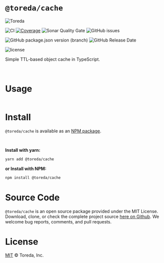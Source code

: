 

# `@toreda/cache`

![Toreda](https://content.toreda.com/logo/toreda-logo.png)

![CI](https://img.shields.io/github/workflow/status/toreda/cache/CI?style=for-the-badge) [![Coverage](https://img.shields.io/sonar/coverage/toreda_cache?server=https%3A%2F%2Fsonarcloud.io&style=for-the-badge)](https://sonarcloud.io/dashboard?id=toreda_cache) ![Sonar Quality Gate](https://img.shields.io/sonar/quality_gate/toreda_cache?server=https%3A%2F%2Fsonarcloud.io&style=for-the-badge) ![GitHub issues](https://img.shields.io/github/issues/toreda/cache?style=for-the-badge)


![GitHub package.json version (branch)](https://img.shields.io/github/package-json/v/toreda/cache/master?style=for-the-badge)
![GitHub Release Date](https://img.shields.io/github/release-date/toreda/cache?style=for-the-badge)

![license](https://img.shields.io/github/license/toreda/cache?style=for-the-badge)

Simple TTL-based object cache in TypeScript.

&nbsp;

# Usage

```typescript

```


# Install
`@toreda/cache` is available as an [NPM package](https://www.npmjs.com/package/@toreda/cache).

&nbsp;

**Install with yarn:**
```bash
yarn add @toreda/cache
```

**or Install with NPM:**
```bash
npm install @toreda/cache
```

# Source Code
`@toreda/cache` is an open source package provided under the MIT License. Download, clone, or check the complete project source [here on Github](https://www.npmjs.com/package/@toreda/cache). We welcome bug reports, comments, and pull requests.


# License

[MIT](LICENSE) &copy; Toreda, Inc.
